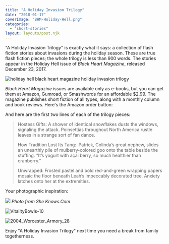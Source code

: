 ```yaml
---
title: "A Holiday Invasion Trilogy"
date: "2018-01-17"
coverImage: "BHM-Holiday-Hell.png"
categories:
  - "short-stories"
layout: layouts/post.njk
---
```


"A Holiday Invasion Trilogy" is exactly what it says: a collection of flash fiction stories about invasions during the holiday season. These are true flash fiction pieces; the whole trilogy is less than 900 words. The stories appear in the Holiday Hell issue of _Black Heart Magazine_, released December 23, 2017.

![holiday hell black heart magazine holiday invasion trilogy](https://d2ypg8o05lff0b.cloudfront.net/wp-content/uploads/sites/3/pages/BHM-Holiday-Hell-642x1024.png)

_Black Heart Magazine_ issues are available only as e-books, but you can get them at Amazon, Gumroad, or Smashwords for an affordable $2.99. The magazine publishes short fiction of all types, along with a monthly column and book reviews. Here's the Amazon order button:

And here are the first two lines of each of the trilogy pieces:

> Hostess Gifts: A shower of identical snowflakes dusts the windows, signaling the attack. Poinsettias throughout North America rustle leaves in a strange sort of fan dance.
>
> How Tradition Lost Its Tang:  Patrick, Colinda’s great nephew, slides an unearthly pile of mulberry-colored goo onto the table beside the stuffing. “It’s yogurt with açai berry, so much healthier than cranberry."
>
> Unwrapped: Frosted pastel and bold red-and-green wrapping papers mosaic the floor beneath Leah’s impeccably decorated tree. Anxiety latches onto her at the extremities.

Your photographic inspiration:

![](images/poinsettia-isolated.jpg) *Photo from She Knows.Com*

![VitalityBowls-10](https://d2ypg8o05lff0b.cloudfront.net/wp-content/uploads/sites/3/pages/VitalityBowls-10-500x386.jpg)

![2004_Worcester_Armory_28](https://d2ypg8o05lff0b.cloudfront.net/wp-content/uploads/sites/3/pages/2004_Worcester_Armory_28-333x500.jpg)

Enjoy "A Holiday Invasion Trilogy" next time you need a break from family togetherness.
